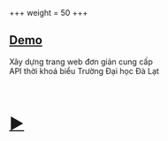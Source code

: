 +++
weight = 50
+++

## [Demo](#)

Xây dựng trang web đơn giản cung cấp<br>
API thời khoá biểu Trường Đại học Đà Lạt

<br>

# [▶](#)